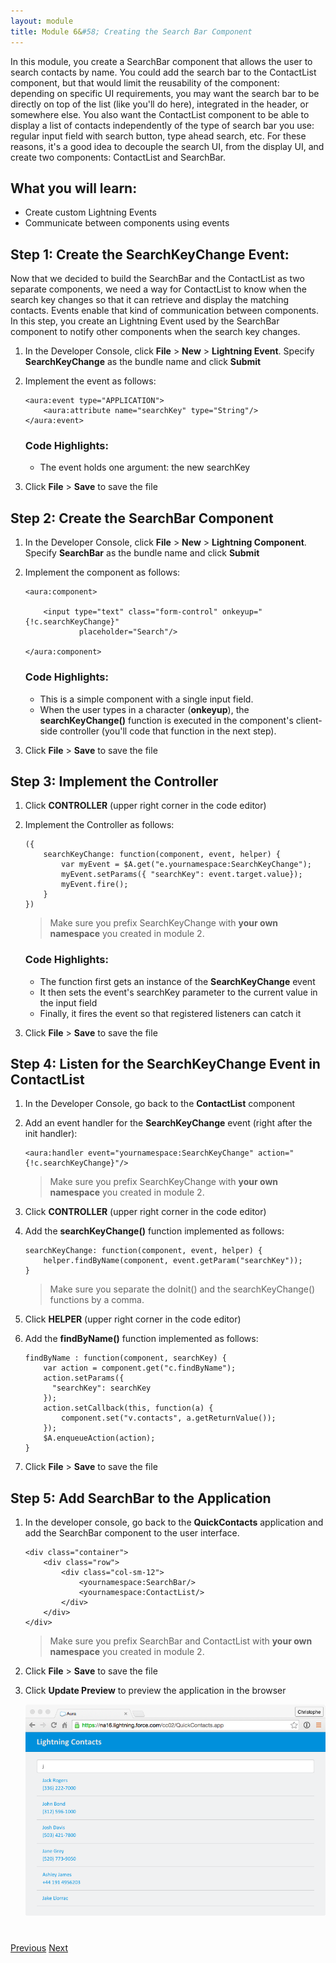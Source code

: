 ```yaml
---
layout: module
title: Module 6&#58; Creating the Search Bar Component
---
```


In this module, you create a SearchBar component that allows the user to search contacts by name. You could add the search bar to the ContactList component, but that would limit the reusability of the component: depending on specific UI requirements, you may want the search bar to be directly on top of the list (like you'll do here), integrated in the header, or somewhere else. You also want the ContactList component to be able to display a list of contacts independently of the type of search bar you use: regular input field with search button, type ahead search, etc. For these reasons, it's a good idea to decouple the search UI, from the display UI, and create two components: ContactList and SearchBar.

## What you will learn:

- Create custom Lightning Events
- Communicate between components using events

## Step 1: Create the SearchKeyChange Event:

Now that we decided to build the SearchBar and the ContactList as two separate components, we need a way for ContactList to know when the search key changes so that it can retrieve and display the matching contacts. Events enable that kind of communication between components. In this step, you create an Lightning Event used by the SearchBar component to notify other components when the search key changes.

1. In the Developer Console, click **File** > **New** > **Lightning Event**. Specify **SearchKeyChange** as the bundle name and click **Submit**

1. Implement the event as follows:

    ```
    <aura:event type="APPLICATION">
        <aura:attribute name="searchKey" type="String"/>
    </aura:event>
    ```
    ### Code Highlights:
    - The event holds one argument: the new searchKey

1. Click **File** > **Save** to save the file

## Step 2: Create the SearchBar Component

1. In the Developer Console, click **File** > **New** > **Lightning Component**. Specify **SearchBar** as the bundle name and click **Submit**

2. Implement the component as follows:

    ```
    <aura:component>

        <input type="text" class="form-control" onkeyup="{!c.searchKeyChange}"
                placeholder="Search"/>

    </aura:component>
    ```
    ### Code Highlights:
    - This is a simple component with a single input field.
    - When the user types in a character (**onkeyup**), the **searchKeyChange()** function is executed in the component's client-side controller (you'll code that function in the next step).


1. Click **File** > **Save** to save the file


## Step 3: Implement the Controller

1. Click **CONTROLLER** (upper right corner in the code editor)

1. Implement the Controller as follows:

    ```
    ({
        searchKeyChange: function(component, event, helper) {
            var myEvent = $A.get("e.yournamespace:SearchKeyChange");
            myEvent.setParams({ "searchKey": event.target.value});
            myEvent.fire();
        }
    })
    ```

    > Make sure you prefix SearchKeyChange with **your own namespace** you created in module 2.

    ### Code Highlights:
    - The function first gets an instance of the **SearchKeyChange** event
    - It then sets the event's searchKey parameter to the current value in the input field
    - Finally, it fires the event so that registered listeners can catch it

1. Click **File** > **Save** to save the file


## Step 4: Listen for the SearchKeyChange Event in ContactList

1. In the Developer Console, go back to the **ContactList** component

1. Add an event handler for the **SearchKeyChange** event (right after the init handler):

    ```
    <aura:handler event="yournamespace:SearchKeyChange" action="{!c.searchKeyChange}"/>
    ```

    > Make sure you prefix SearchKeyChange with **your own namespace** you created in module 2.


1. Click **CONTROLLER** (upper right corner in the code editor)

1. Add the **searchKeyChange()** function implemented as follows:

    ```
    searchKeyChange: function(component, event, helper) {
        helper.findByName(component, event.getParam("searchKey"));
    }
    ```

    > Make sure you separate the doInit() and the searchKeyChange() functions by a comma.

1. Click **HELPER** (upper right corner in the code editor)

1. Add the **findByName()** function implemented as follows:

    ```
	findByName : function(component, searchKey) {
        var action = component.get("c.findByName");
        action.setParams({
          "searchKey": searchKey
        });
        action.setCallback(this, function(a) {
        	component.set("v.contacts", a.getReturnValue());
        });
        $A.enqueueAction(action);
	}
    ```

1. Click **File** > **Save** to save the file

## Step 5: Add SearchBar to the Application

1. In the developer console, go back to the **QuickContacts** application and add the SearchBar component to the user interface.

    ```
    <div class="container">
        <div class="row">
            <div class="col-sm-12">
                <yournamespace:SearchBar/>
                <yournamespace:ContactList/>
            </div>
        </div>
    </div>
    ```

    > Make sure you prefix SearchBar and ContactList with **your own namespace** you created in module 2.

1. Click **File** > **Save** to save the file

1. Click **Update Preview** to preview the application in the browser

    ![](images/app-v4.png)

<div class="row" style="margin-top:40px;">
<div class="col-sm-12">
<a href="create-contactlist-component.html" class="btn btn-default"><i class="glyphicon glyphicon-chevron-left"></i> Previous</a>
<a href="create-contactdetails-component.html" class="btn btn-default pull-right">Next <i class="glyphicon glyphicon-chevron-right"></i></a>
</div>
</div>
